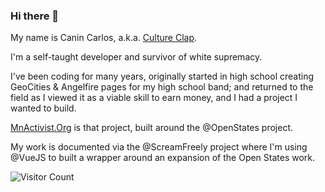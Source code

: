 ### Hi there 👋

My name is Canin Carlos, a.k.a. [Culture Clap](https://www.cultureclap.com).

I'm a self-taught developer and survivor of white supremacy.

I've been coding for many years, originally started in high school creating GeoCities & Angelfire pages for my high school band; and returned to the field as I viewed it as a viable skill to earn money, and I had a project I wanted to build.

[MnActivist.Org](https//www.mnactivist.org) is that project, built around the @OpenStates project.

My work is documented via the @ScreamFreely project where I'm using @VueJS to built a wrapper around an expansion of the Open States work.

![Visitor Count](https://profile-counter.glitch.me/cultureclap/count.svg)

<!--
**cultureclap/cultureclap** is a ✨ _special_ ✨ repository because its `README.md` (this file) appears on your GitHub profile.

Here are some ideas to get you started:

- 🔭 I’m currently working on ...
- 🌱 I’m currently learning ...
- 👯 I’m looking to collaborate on ...
- 🤔 I’m looking for help with ...
- 💬 Ask me about ...
- 📫 How to reach me: ...
- 😄 Pronouns: ...
- ⚡ Fun fact: ...
-->
